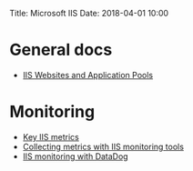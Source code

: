 Title: Microsoft IIS
Date: 2018-04-01 10:00

# General docs

- [IIS Websites and Application Pools](https://octopus.com/docs/deploying-applications/iis-websites-and-application-pools)

# Monitoring

- [Key IIS metrics](https://www.datadoghq.com/blog/iis-metrics/)
- [Collecting metrics with IIS monitoring tools](https://www.datadoghq.com/blog/iis-monitoring-tools/)
- [IIS monitoring with DataDog](https://www.datadoghq.com/blog/iis-monitoring-datadog/)
